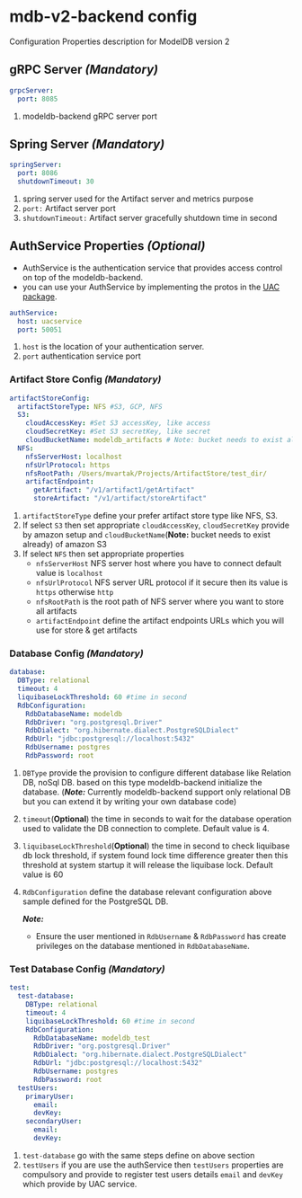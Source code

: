 # mdb-v2-backend config

Configuration Properties description for ModelDB version 2

## gRPC Server ***(Mandatory)***

```yaml
grpcServer:
  port: 8085
```

1. modeldb-backend gRPC server port

## Spring Server ***(Mandatory)***

```yaml
springServer:
  port: 8086
  shutdownTimeout: 30
```

1. spring server used for the Artifact server and metrics purpose
2. `port:` Artifact server port
3. `shutdownTimeout:` Artifact server gracefully shutdown time in second

## AuthService Properties ***(Optional)***

- AuthService is the authentication service that provides access control on top of the modeldb-backend.
- you can use your AuthService by implementing the protos in the [UAC package](../protos/protos/public/uac/UACService.proto).

```yaml
authService:
  host: uacservice
  port: 50051
```

1. `host` is the location of your authentication server.
2. `port` authentication service port

### Artifact Store Config ***(Mandatory)***

```yaml
artifactStoreConfig:
  artifactStoreType: NFS #S3, GCP, NFS
  S3:
    cloudAccessKey: #Set S3 accessKey, like access
    cloudSecretKey: #Set S3 secretKey, like secret
    cloudBucketName: modeldb_artifacts # Note: bucket needs to exist already
  NFS:
    nfsServerHost: localhost
    nfsUrlProtocol: https
    nfsRootPath: /Users/mvartak/Projects/ArtifactStore/test_dir/
    artifactEndpoint:
      getArtifact: "/v1/artifact1/getArtifact"
      storeArtifact: "/v1/artifact/storeArtifact"
```

1. `artifactStoreType` define your prefer artifact store type like NFS, S3.
1. If select `S3` then set appropriate `cloudAccessKey`, `cloudSecretKey` provide by amazon setup and `cloudBucketName`(**Note:** bucket needs to exist already) of amazon S3
1. If select `NFS` then set appropriate properties
    - `nfsServerHost` NFS server host where you have to connect default value is `localhost`
    - `nfsUrlProtocol` NFS server URL protocol if it secure then its value is `https` otherwise `http`
    - `nfsRootPath` is the root path of NFS server where you want to store all artifacts
    - `artifactEndpoint` define the artifact endpoints URLs which you will use for store & get artifacts

### Database Config ***(Mandatory)***

```yaml
database:
  DBType: relational
  timeout: 4
  liquibaseLockThreshold: 60 #time in second
  RdbConfiguration:
    RdbDatabaseName: modeldb
    RdbDriver: "org.postgresql.Driver"
    RdbDialect: "org.hibernate.dialect.PostgreSQLDialect"
    RdbUrl: "jdbc:postgresql://localhost:5432"
    RdbUsername: postgres
    RdbPassword: root
```

1. `DBType` provide the provision to configure different database like Relation DB, noSql DB. based on this type modeldb-backend initialize the database. (***Note:*** Currently modeldb-backend support only relational DB but you can extend it by writing your own database code)
1. `timeout`(**Optional**) the time in seconds to wait for the database operation used to validate the DB connection to complete. Default value is 4.
1. `liquibaseLockThreshold`(**Optional**) the time in second to check liquibase db lock threshold, if system found lock time difference greater then this threshold at system startup it will release the liquibase lock. Default value is 60
1. `RdbConfiguration` define the database relevant configuration above sample defined for the PostgreSQL DB.

    ***Note:***
    - Ensure the user mentioned in `RdbUsername` & `RdbPassword` has create privileges on the database mentioned in `RdbDatabaseName`.

### Test Database Config ***(Mandatory)***

```yaml
test:
  test-database:
    DBType: relational
    timeout: 4
    liquibaseLockThreshold: 60 #time in second
    RdbConfiguration:
      RdbDatabaseName: modeldb_test
      RdbDriver: "org.postgresql.Driver"
      RdbDialect: "org.hibernate.dialect.PostgreSQLDialect"
      RdbUrl: "jdbc:postgresql://localhost:5432"
      RdbUsername: postgres
      RdbPassword: root
  testUsers:
    primaryUser:
      email:
      devKey:
    secondaryUser:
      email:
      devKey:
```

1. `test-database` go with the same steps define on above section
1. `testUsers` if you are use the authService then `testUsers` properties are compulsory and provide to register test users details `email` and `devKey` which provide by UAC service.
